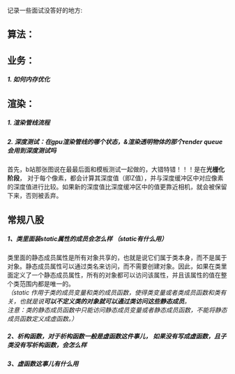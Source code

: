 记录一些面试没答好的地方:  
## 算法：

## 业务：
##### 1. 如何内存优化

## 渲染：
##### 1. 渲染管线流程
##### 2. 深度测试：在gpu渲染管线的哪个状态，&渲染透明物体的那个render queue会用到深度测试吗
首先，b站那张图说在最最后面和模板测试一起做的，大错特错！！！是在**光栅化阶段**， 对于每个像素，都会计算其深度值（即Z值），并与深度缓冲区中对应像素的深度值进行比较。如果新的深度值比深度缓冲区中的值更靠近相机，就会被保留下来，否则被丢弃。  

## 常规八股
##### 1、类里面装static属性的成员会怎么样 （static有什么用）
  类里面的静态成员属性是所有对象共享的，也就是说它们属于类本身，而不是属于对象。静态成员属性可以通过类名来访问，而不需要创建对象。因此，如果在类里面定义了一个静态成员属性，所有的对象都可以访问该属性，并且该属性的值在整个类范围内都是唯一的。       
 _（static 作用于类的成员变量和类的成员函数，使得类变量或者类成员函数和类有关，也就是说**可以不定义类的对象就可以通过类访问这些静态成员**。  
  注意：类的静态成员函数中只能访问静态成员变量或者静态成员函数，不能将静态成员函数定义成虚函数。）_
##### 2、析构函数，对于析构函数一般是虚函数这件事儿， 如果没有写成虚函数，且子类没有写析构函数，会怎么样
##### 3、虚函数这事儿有什么用
